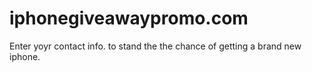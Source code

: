 # iphonegiveawaypromo.com
Enter yoyr contact info. to stand the the chance of getting a brand new iphone.
